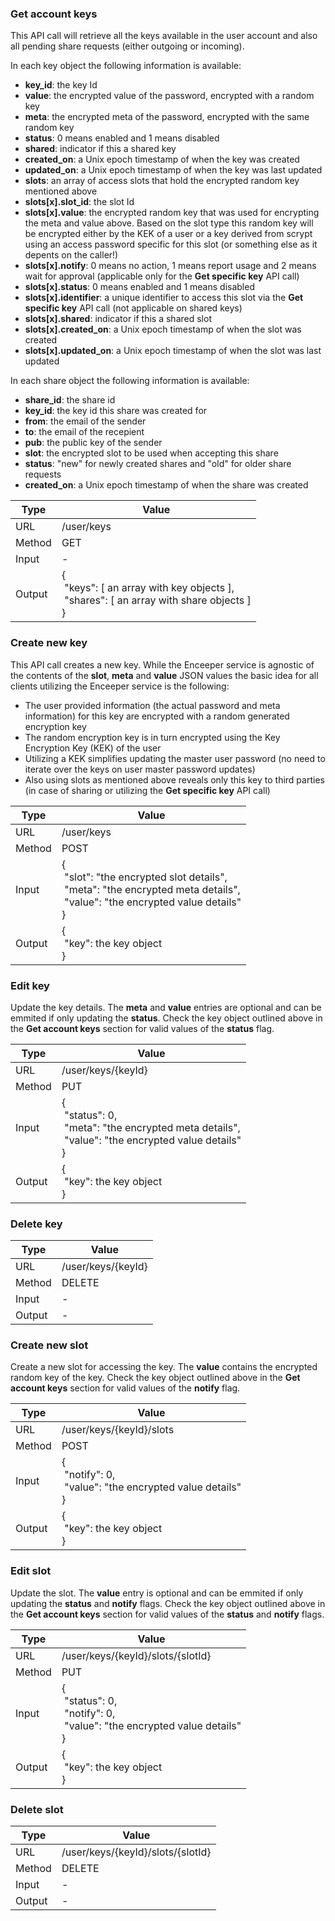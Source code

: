 ### Get account keys

This API call will retrieve all the keys available in the user account and also all pending share requests (either outgoing or incoming).

In each key object the following information is available:
- **key_id**: the key Id
- **value**: the encrypted value of the password, encrypted with a random key
- **meta**: the encrypted meta of the password, encrypted with the same random key
- **status**: 0 means enabled and 1 means disabled
- **shared**: indicator if this a shared key
- **created_on**: a Unix epoch timestamp of when the key was created
- **updated_on**: a Unix epoch timestamp of when the key was last updated
- **slots**: an array of access slots that hold the encrypted random key mentioned above
- **slots[x].slot_id**: the slot Id
- **slots[x].value**: the encrypted random key that was used for encrypting the meta and value above. Based on the slot type this random key will be encrypted either by the KEK of a user or a key derived from scrypt using an access password specific for this slot (or something else as it depents on the caller!)
- **slots[x].notify**: 0 means no action, 1 means report usage and 2 means wait for approval (applicable only for the **Get specific key** API call)
- **slots[x].status**: 0 means enabled and 1 means disabled
- **slots[x].identifier**: a unique identifier to access this slot via the **Get specific key** API call (not applicable on shared keys)
- **slots[x].shared**: indicator if this a shared slot
- **slots[x].created_on**: a Unix epoch timestamp of when the slot was created
- **slots[x].updated_on**: a Unix epoch timestamp of when the slot was last updated

In each share object the following information is available:
- **share_id**: the share id
- **key_id**: the key id this share was created for
- **from**: the email of the sender
- **to**: the email of the recepient
- **pub**: the public key of the sender
- **slot**: the encrypted slot to be used when accepting this share
- **status**: "new" for newly created shares and "old" for older share requests
- **created_on**: a Unix epoch timestamp of when the share was created

| Type   | Value|
|--------|-|
| URL    | /user/keys|
| Method | GET|
| Input  | -|
| Output | {<br>&nbsp;"keys": [ an array with key objects ],<br>&nbsp;"shares": [ an array with share objects ]<br>}|

### Create new key

This API call creates a new key. While the Enceeper service is agnostic of the contents of the **slot**, **meta** and **value** JSON values the basic idea for all clients utilizing the Enceeper service is the following:

- The user provided information (the actual password and meta information) for this key are encrypted with a random generated encryption key
- The random encryption key is in turn encrypted using the Key Encryption Key (KEK) of the user
- Utilizing a KEK simplifies updating the master user password (no need to iterate over the keys on user master password updates)
- Also using slots as mentioned above reveals only this key to third parties (in case of sharing or utilizing the **Get specific key** API call)

| Type   | Value|
|--------|-|
| URL    | /user/keys|
| Method | POST|
| Input  | {<br>&nbsp;"slot": "the encrypted slot details",<br>&nbsp;"meta": "the encrypted meta details",<br>&nbsp;"value": "the encrypted value details"<br>}|
| Output | {<br>&nbsp;"key": the key object<br>}|

### Edit key

Update the key details. The **meta** and **value** entries are optional and can be emmited if only updating the **status**. Check the key object outlined above in the **Get account keys** section for valid values of the **status** flag.

| Type   | Value|
|--------|-|
| URL    | /user/keys/{keyId}|
| Method | PUT|
| Input  | {<br>&nbsp;"status": 0,<br>&nbsp;"meta": "the encrypted meta details",<br>&nbsp;"value": "the encrypted value details"<br>}|
| Output | {<br>&nbsp;"key": the key object<br>}|

### Delete key

| Type   | Value|
|--------|-|
| URL    | /user/keys/{keyId}|
| Method | DELETE|
| Input  | -|
| Output | -|

### Create new slot

Create a new slot for accessing the key. The **value** contains the encrypted random key of the key. Check the key object outlined above in the **Get account keys** section for valid values of the **notify** flag.

| Type   | Value|
|--------|-|
| URL    | /user/keys/{keyId}/slots|
| Method | POST|
| Input  | {<br>&nbsp;"notify": 0,<br>&nbsp;"value": "the encrypted value details"<br>}|
| Output | {<br>&nbsp;"key": the key object<br>}|

### Edit slot

Update the slot. The **value** entry is optional and can be emmited if only updating the **status** and **notify** flags. Check the key object outlined above in the **Get account keys** section for valid values of the **status** and **notify** flags.

| Type   | Value|
|--------|-|
| URL    | /user/keys/{keyId}/slots/{slotId}|
| Method | PUT|
| Input  | {<br>&nbsp;"status": 0,<br>&nbsp;"notify": 0,<br>&nbsp;"value": "the encrypted value details"<br>}|
| Output | {<br>&nbsp;"key": the key object<br>}|

### Delete slot

| Type   | Value|
|--------|-|
| URL    | /user/keys/{keyId}/slots/{slotId}|
| Method | DELETE|
| Input  | -|
| Output | -|
